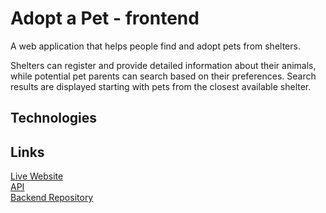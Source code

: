 # Adopt a Pet - frontend

A web application that helps people find and adopt pets from shelters.

Shelters can register and provide detailed information about their animals, while potential pet parents can search based on their preferences. Search results are displayed starting with pets from the closest available shelter.

## Technologies

## Links

[Live Website](https://adoptapet.soon.it/) \
[API](https://api.adoptapet.soon.it/) \
[Backend Repository](https://github.com/AnnaIndyukova/adopt-a-pet-backend)
